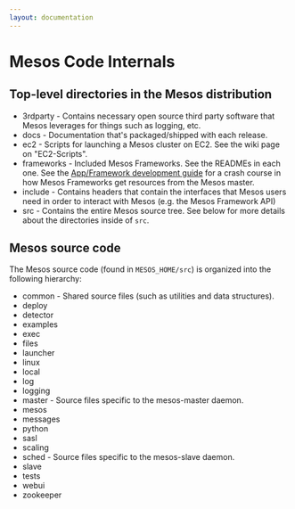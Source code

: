 ```yaml
---
layout: documentation
---
```


# Mesos Code Internals

## Top-level directories in the Mesos distribution

* 3rdparty - Contains necessary open source third party software that Mesos leverages for things such as logging, etc.
* docs - Documentation that's packaged/shipped with each release.
* ec2 - Scripts for launching a Mesos cluster on EC2. See the wiki page on "EC2-Scripts".
* frameworks - Included Mesos Frameworks. See the READMEs in each one. See the [App/Framework development guide](app-framework-development-guide.md) for a crash course in how Mesos Frameworks get resources from the Mesos master.
* include - Contains headers that contain the interfaces that Mesos users need in order to interact with Mesos (e.g. the Mesos Framework API)
* src - Contains the entire Mesos source tree. See below for more details about the directories inside of `src`.

## Mesos source code

The Mesos source code (found in `MESOS_HOME/src`) is organized into the following hierarchy:

* common - Shared source files (such as utilities and data structures).
* deploy
* detector
* examples
* exec
* files
* launcher
* linux
* local
* log
* logging
* master - Source files specific to the mesos-master daemon.
* mesos
* messages
* python
* sasl
* scaling
* sched - Source files specific to the mesos-slave daemon.
* slave
* tests
* webui
* zookeeper